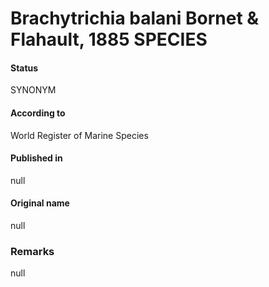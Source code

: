 # Brachytrichia balani Bornet & Flahault, 1885 SPECIES

#### Status
SYNONYM

#### According to
World Register of Marine Species

#### Published in
null

#### Original name
null

### Remarks
null